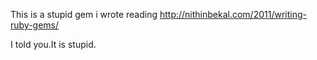 This is a stupid gem i wrote reading http://nithinbekal.com/2011/writing-ruby-gems/

I told you.It is stupid.